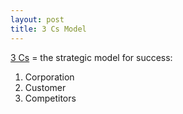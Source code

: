 ```yaml
---
layout: post
title: 3 Cs Model
---
```


[3 Cs](http://en.wikipedia.org/wiki/3C%27s_Model) = the strategic model for success:

1. Corporation
2. Customer
3. Competitors
